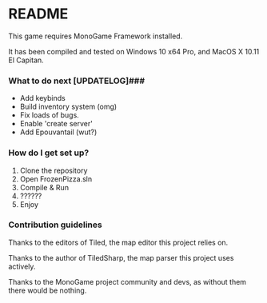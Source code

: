 # README #

This game requires MonoGame Framework installed.

It has been compiled and tested on Windows 10 x64 Pro, and MacOS X 10.11 El Capitan.

### What to do next [UPDATELOG]###
- Add keybinds
- Build inventory system (omg)
- Fix loads of bugs.
- Enable 'create server'
- Add Epouvantail (wut?)

### How do I get set up? ###

1. Clone the repository
2. Open FrozenPizza.sln
3. Compile & Run
4. ??????
5. Enjoy

### Contribution guidelines ###

Thanks to the editors of Tiled, the map editor this project relies on.

Thanks to the author of TiledSharp, the map parser this project uses actively.

Thanks to the MonoGame project community and devs, as without them there would be nothing.
